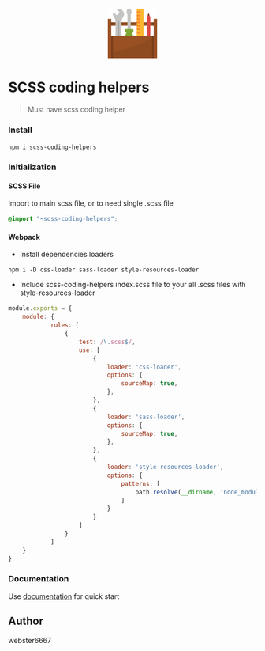 <p align="center" style="text-align:center">
    <img src="./illustration.svg" alt="illustration" width="100"/>
</p>

# SCSS coding helpers

> Must have scss coding helper 

### Install

```shell
npm i scss-coding-helpers
```

### Initialization

#### SCSS File

Import to main scss file, or to need single .scss file

```scss
@import "~scss-coding-helpers";
```

#### Webpack 

* Install dependencies loaders

```shell
npm i -D css-loader sass-loader style-resources-loader 
```

* Include scss-coding-helpers index.scss file to your all .scss files with style-resources-loader
```js
module.exports = {
    module: {
            rules: [
                {
                    test: /\.scss$/,
                    use: [
                        {
                            loader: 'css-loader',
                            options: {
                                sourceMap: true,
                            },
                        },
                        {
                            loader: 'sass-loader',
                            options: {
                                sourceMap: true,
                            },
                        },
                        {
                            loader: 'style-resources-loader',
                            options: {
                                patterns: [
                                    path.resolve(__dirname, 'node_modules/scss-coding-helpers/index.scss')
                                ]
                            }
                        }
                    ]
                }
            ]
    }
}
```

### Documentation

Use <a href="https://cdn.jsdelivr.net/npm/MYLIBNAME/dist/lib/MYLIBNAME.js" target="_blank">documentation</a> for quick start

## Author

webster6667
